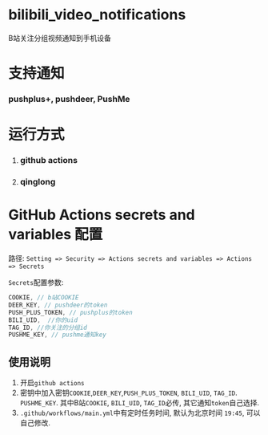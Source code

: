 # bilibili_video_notifications
B站关注分组视频通知到手机设备

# 支持通知
### pushplus+, pushdeer, PushMe

# 运行方式
1. ### github actions
2. ### qinglong


# GitHub Actions secrets and variables 配置
路径: `Setting => Security => Actions secrets and variables => Actions => Secrets`

`Secrets`配置参数:
```js
COOKIE, // b站COOKIE
DEER_KEY, // pushdeer的token
PUSH_PLUS_TOKEN, // pushplus的token
BILI_UID,  //你的uid
TAG_ID, //你关注的分组id
PUSHME_KEY, // pushme通知key
```


## 使用说明
1. 开启`github actions`
2. 密钥中加入密钥`COOKIE`,`DEER_KEY`,`PUSH_PLUS_TOKEN`, `BILI_UID`, `TAG_ID`. `PUSHME_KEY`. 其中B站`COOKIE`, `BILI_UID`, `TAG_ID`必传, 其它通知`token`自己选择.
3. `.github/workflows/main.yml`中有定时任务时间, 默认为北京时间 `19:45`, 可以自己修改. 
